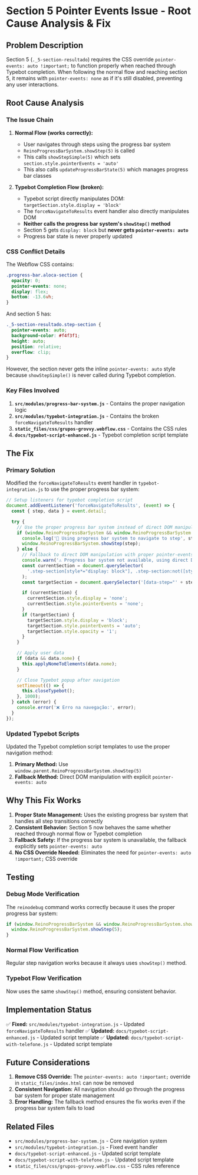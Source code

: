 # Section 5 Pointer Events Issue - Root Cause Analysis & Fix

## Problem Description

Section 5 (`._5-section-resultado`) requires the CSS override `pointer-events: auto !important;` to function properly when reached through Typebot completion. When following the normal flow and reaching section 5, it remains with `pointer-events: none` as if it's still disabled, preventing any user interactions.

## Root Cause Analysis

### The Issue Chain

1. **Normal Flow (works correctly):**
   - User navigates through steps using the progress bar system
   - `ReinoProgressBarSystem.showStep(5)` is called
   - This calls `showStepSimple(5)` which sets `section.style.pointerEvents = 'auto'`
   - This also calls `updateProgressBarState(5)` which manages progress bar classes

2. **Typebot Completion Flow (broken):**
   - Typebot script directly manipulates DOM: `targetSection.style.display = 'block'`
   - The `forceNavigateToResults` event handler also directly manipulates DOM
   - **Neither calls the progress bar system's `showStep()` method**
   - Section 5 gets `display: block` but **never gets `pointer-events: auto`**
   - Progress bar state is never properly updated

### CSS Conflict Details

The Webflow CSS contains:
```css
.progress-bar.aloca-section {
  opacity: 0;
  pointer-events: none;
  display: flex;
  bottom: -13.6vh;
}
```

And section 5 has:
```css
._5-section-resultado.step-section {
  pointer-events: auto;
  background-color: #f4f3f1;
  height: auto;
  position: relative;
  overflow: clip;
}
```

However, the section never gets the inline `pointer-events: auto` style because `showStepSimple()` is never called during Typebot completion.

### Key Files Involved

1. **`src/modules/progress-bar-system.js`** - Contains the proper navigation logic
2. **`src/modules/typebot-integration.js`** - Contains the broken `forceNavigateToResults` handler
3. **`static_files/css/grupos-grovvy.webflow.css`** - Contains the CSS rules
4. **`docs/typebot-script-enhanced.js`** - Typebot completion script template

## The Fix

### Primary Solution

Modified the `forceNavigateToResults` event handler in `typebot-integration.js` to use the proper progress bar system:

```javascript
// Setup listeners for typebot completion script
document.addEventListener('forceNavigateToResults', (event) => {
  const { step, data } = event.detail;

  try {
    // Use the proper progress bar system instead of direct DOM manipulation
    if (window.ReinoProgressBarSystem && window.ReinoProgressBarSystem.showStep) {
      console.log('🤖 Using progress bar system to navigate to step', step);
      window.ReinoProgressBarSystem.showStep(step);
    } else {
      // Fallback to direct DOM manipulation with proper pointer-events
      console.warn('⚠️ Progress bar system not available, using direct DOM manipulation');
      const currentSection = document.querySelector(
        '.step-section[style*="display: block"], .step-section:not([style*="display: none"])'
      );
      const targetSection = document.querySelector('[data-step="' + step + '"]');

      if (currentSection) {
        currentSection.style.display = 'none';
        currentSection.style.pointerEvents = 'none';
      }
      if (targetSection) {
        targetSection.style.display = 'block';
        targetSection.style.pointerEvents = 'auto';
        targetSection.style.opacity = '1';
      }
    }

    // Apply user data
    if (data && data.nome) {
      this.applyNomeToElements(data.nome);
    }

    // Close Typebot popup after navigation
    setTimeout(() => {
      this.closeTypebot();
    }, 1000);
  } catch (error) {
    console.error('❌ Erro na navegação:', error);
  }
});
```

### Updated Typebot Scripts

Updated the Typebot completion script templates to use the proper navigation method:

1. **Primary Method:** Use `window.parent.ReinoProgressBarSystem.showStep(5)`
2. **Fallback Method:** Direct DOM manipulation with explicit `pointer-events: auto`

## Why This Fix Works

1. **Proper State Management:** Uses the existing progress bar system that handles all step transitions correctly
2. **Consistent Behavior:** Section 5 now behaves the same whether reached through normal flow or Typebot completion
3. **Fallback Safety:** If the progress bar system is unavailable, the fallback explicitly sets `pointer-events: auto`
4. **No CSS Override Needed:** Eliminates the need for `pointer-events: auto !important;` CSS override

## Testing

### Debug Mode Verification
The `reinodebug` command works correctly because it uses the proper progress bar system:
```javascript
if (window.ReinoProgressBarSystem && window.ReinoProgressBarSystem.showStep) {
  window.ReinoProgressBarSystem.showStep(5);
}
```

### Normal Flow Verification
Regular step navigation works because it always uses `showStep()` method.

### Typebot Flow Verification
Now uses the same `showStep()` method, ensuring consistent behavior.

## Implementation Status

✅ **Fixed:** `src/modules/typebot-integration.js` - Updated `forceNavigateToResults` handler
✅ **Updated:** `docs/typebot-script-enhanced.js` - Updated script template
✅ **Updated:** `docs/typebot-script-with-telefone.js` - Updated script template

## Future Considerations

1. **Remove CSS Override:** The `pointer-events: auto !important;` override in `static_files/index.html` can now be removed
2. **Consistent Navigation:** All navigation should go through the progress bar system for proper state management
3. **Error Handling:** The fallback method ensures the fix works even if the progress bar system fails to load

## Related Files

- `src/modules/progress-bar-system.js` - Core navigation system
- `src/modules/typebot-integration.js` - Fixed event handler
- `docs/typebot-script-enhanced.js` - Updated script template
- `docs/typebot-script-with-telefone.js` - Updated script template
- `static_files/css/grupos-grovvy.webflow.css` - CSS rules reference
